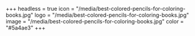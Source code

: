 +++
headless = true
icon = "/media/best-colored-pencils-for-coloring-books.jpg"
logo = "/media/best-colored-pencils-for-coloring-books.jpg"
image = "/media/best-colored-pencils-for-coloring-books.jpg"
color = "#5a4ae3"
+++
